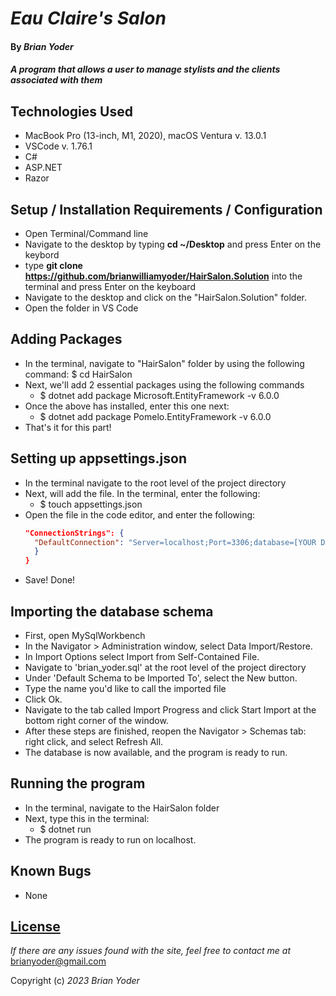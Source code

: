 # _Eau Claire's Salon_

#### By _**Brian Yoder**_

#### _A program that allows a user to manage stylists and the clients associated with them_

## Technologies Used

* MacBook Pro (13-inch, M1, 2020), macOS Ventura v. 13.0.1
* VSCode v. 1.76.1
* C#
* ASP.NET
* Razor 

## Setup / Installation Requirements / Configuration

* Open Terminal/Command line
* Navigate to the desktop by typing **cd ~/Desktop** and press Enter on the keybord
* type **git clone https://github.com/brianwilliamyoder/HairSalon.Solution** into the terminal and press Enter on the keyboard
* Navigate to the desktop and click on the "HairSalon.Solution" folder.
* Open the folder in VS Code


## Adding Packages

* In the terminal, navigate to "HairSalon" folder by using the following command: $ cd HairSalon
* Next, we'll add 2 essential packages using the following commands
  - $ dotnet add package Microsoft.EntityFramework -v 6.0.0
* Once the above has installed, enter this one next:
  - $ dotnet add package Pomelo.EntityFramework -v 6.0.0
* That's it for this part!

## Setting up appsettings.json
* In the terminal navigate to the root level of the project directory
* Next, will add the file. In the terminal, enter the following:
  - $ touch appsettings.json
* Open the file in the code editor, and enter the following:
  ```json
  "ConnectionStrings": {
    "DefaultConnection": "Server=localhost;Port=3306;database=[YOUR DATABASE NAME];uid=[YOUR USER ID];pwd=[YOUR PASSWORD];"
    }
  } 
  ```
* Save! Done!

## Importing the database schema

* First, open MySqlWorkbench
* In the Navigator > Administration window, select Data Import/Restore.
* In Import Options select Import from Self-Contained File.
* Navigate to 'brian_yoder.sql' at the root level of the project directory
* Under 'Default Schema to be Imported To', select the New button.
* Type the name you'd like to call the imported file
* Click Ok.
* Navigate to the tab called Import Progress and click Start Import at the bottom right corner of the window.
* After these steps are finished,  reopen the Navigator > Schemas tab: right click, and select Refresh All. 
* The database is now available, and the program is ready to run.

## Running the program
* In the terminal, navigate to the HairSalon folder
* Next, type this in the terminal:
  - $ dotnet run
* The program is ready to run on localhost. 

## Known Bugs

* None

## [License](https://mit-license.org/)

_If there are any issues found with the site, feel free to contact me at_ [brianyoder@gmail.com](brianyoder@gmail.com)

Copyright (c) _2023_ _Brian Yoder_